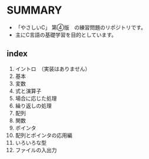 # SUMMARY
- 「やさしいC」 第④版　の練習問題のリポジトリです。
- 主にC言語の基礎学習を目的としています。

## index
1. イントロ　（実装はありません）
2. 基本
3. 変数
4. 式と演算子
5. 場合に応じた処理
6. 繰り返しの処理
7. 配列
8. 関数
9. ポインタ
10. 配列とポインタの応用編
11. いろいろな型
12. ファイルの入出力
